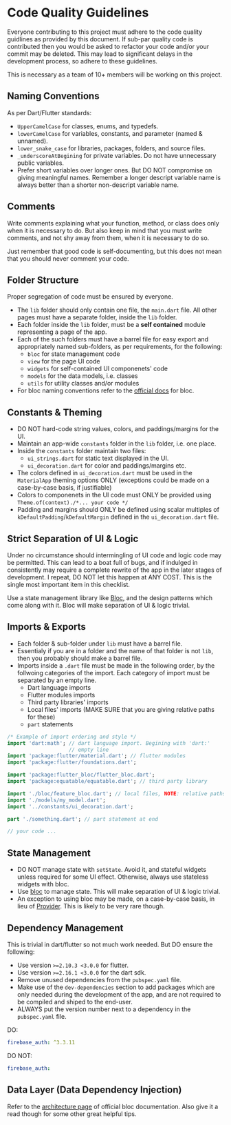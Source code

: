 # Code Quality Guidelines
Everyone contributing to this project must adhere to the code quality guidlines as provided by this document. If sub-par quality code is contributed then you would be asked to refactor your code and/or your commit may be deleted. This may lead to significant delays in the development process, so adhere to these guidelines.

This is necessary as a team of 10+ members will be working on this project.


## Naming Conventions
As per Dart/Flutter standards:
- `UpperCamelCase` for classes, enums, and typedefs.
- `lowerCamelCase` for variables, constants, and parameter (named & unnamed).
- `lower_snake_case` for libraries, packages, folders, and source files.
- `_underscoreAtBegining` for private variables. Do not have unnecessary public variables.
- Prefer short variables over longer ones. But DO NOT compromise on giving meaningful names. Remember a longer descript variable name is always better than a shorter non-descript variable name.

## Comments
Write comments explaining what your function, method, or class does only when it is necessary to do. But also keep in mind that you must write comments, and not shy away from them, when it is necessary to do so.

Just remember that good code is self-documenting, but this does not mean that you should never comment your code.


## Folder Structure
Proper segregation of code must be ensured by everyone.
- The `lib` folder should only contain one file, the `main.dart` file. All other pages must have a separate folder, inside the `lib` folder.
- Each folder inside the `lib` folder, must be a **self contained** module representing a page of the app.
- Each of the such folders must have a barrel file for easy export and appropriately named sub-folders, as per requirements, for the following:
    - `bloc` for state management code
    - `view` for the page UI code
    - `widgets` for self-contained UI componenets' code
    - `models` for the data models, i.e. classes
    - `utils` for utility classes and/or modules
- For bloc naming conventions refer to the <a href="https://bloclibrary.dev/#/blocnamingconventions">official docs</a> for bloc.


## Constants & Theming
- DO NOT hard-code string values, colors, and paddings/margins for the UI.
- Maintain an app-wide `constants` folder in the `lib` folder, i.e. one place.
- Inside the `constants` folder maintain two files:
    - `ui_strings.dart` for static text displayed in the UI.
    - `ui_decoration.dart` for color and paddings/margins etc.
- The colors defined in `ui_decoration.dart` must be used in the `MaterialApp` theming options ONLY (exceptions could be made on a case-by-case basis, if justifiable)
- Colors to componenets in the UI code must ONLY be provided using `Theme.of(context)./*... your code */`
- Padding and margins should ONLY be defined using scalar multiples of `kDefaultPadding`/`kDefaultMargin` defined in the `ui_decoration.dart` file.


## Strict Separation of UI & Logic
Under no circumstance should intermingling of UI code and logic code may be permitted. This can lead to a boat full of bugs, and if indulged in consistently may require a complete rewrite of the app in the later stages of development. I repeat, DO NOT let this happen at ANY COST. This is the single most important item in this checklist.

Use a state management library like <a href="https://bloclibrary.dev/">Bloc</a>, and the design patterns which come along with it. Bloc will make separation of UI & logic trivial.


## Imports & Exports
- Each folder & sub-folder under `lib` must have a barrel file.
- Essentialy if you are in a folder and the name of that folder is not `lib`, then you probably should make a barrel file.
- Imports inside a `.dart` file must be made in the following order, by the follwoing categories of the import. Each category of import must be separated by an empty line.
    - Dart language imports
    - Flutter modules imports
    - Third party libraries' imports
    - Local files' imports (MAKE SURE that you are giving relative paths for these)
    - `part` statements

```dart
/* Example of import ordering and style */
import 'dart:math'; // dart language import. Begining with 'dart:'
                    // empty line
import 'package:flutter/material.dart'; // flutter modules
import 'package:flutter/foundations.dart';

import 'package:flutter_bloc/flutter_bloc.dart';
import 'package:equatable/equatable.dart'; // third party library

import './bloc/feature_bloc.dart'; // local files, NOTE: relative paths
import './models/my_model.dart';
import '../constants/ui_decoration.dart';

part './something.dart'; // part statement at end

// your code ...
```

## State Management
- DO NOT manage state with `setState`. Avoid it, and stateful widgets unless required for some UI effect. Otherwise, always use stateless widgets with bloc.
- Use <a href="https://bloclibrary.dev/">bloc</a> to manage state. This will make separation of UI & logic trivial.
- An exception to using bloc may be made, on a case-by-case basis, in lieu of <a href="https://pub.dev/packages/provider">Provider</a>. This is likely to be very rare though.


## Dependency Management
This is trivial in dart/flutter so not much work needed. But DO ensure the following:
- Use version `>=2.10.3 <3.0.0` for flutter.
- Use version `>=2.16.1 <3.0.0` for the dart sdk.
- Remove unused dependencies from the `pubspec.yaml` file.
- Make use of the `dev-dependencies` section to add packages which are only needed during the development of the app, and are not required to be compiled and shiped to the end-user.
- ALWAYS put the version number next to a dependency in the `pubspec.yaml` file.

DO:
```yaml
firebase_auth: ^3.3.11
```
DO NOT:
```yaml
firebase_auth:
```


## Data Layer (Data Dependency Injection)
Refer to the <a href="https://bloclibrary.dev/#/architecture?id=data-layer">architecture page</a> of official bloc documentation. Also give it a read though for some other great helpful tips.
